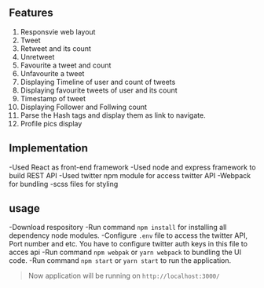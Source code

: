 ## Features

1.  Responsvie web layout 
2.  Tweet
3.  Retweet and its count
4.  Unretweet
5.  Favourite a tweet and count
6.  Unfavourite a tweet
7.  Displaying Timeline of user and count of tweets
8.  Displaying favourite tweets of user and its count
9.  Timestamp of tweet
10. Displaying Follower and Follwing count
11. Parse the Hash tags and display them as link to navigate.
12. Profile pics display

## Implementation

-Used React as front-end framework
-Used node and express framework to build REST API
-Used twitter npm module for access twitter API
-Webpack for bundling
-scss files for styling

## usage

-Download respository 
-Run command  `npm install` for installing all dependency node modules.
-Configure `.env` file to access the twitter API, Port number and etc.
  You have to configure twitter auth keys in this file to acces api
-Run command  `npm webpak` or `yarn webpack` to bundling the UI code.
-Run command  `npm start` or `yarn start` to run the application.
>Now application will be running on `http://localhost:3000/` 




